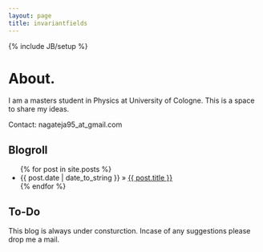 ```yaml
---
layout: page
title: invariantfields
---
```

{% include JB/setup %}

# About. 

I am a masters student in Physics at University of Cologne. This is a space to share my ideas. 

Contact: nagateja95_at_gmail.com


## Blogroll

<ul class="posts">
  {% for post in site.posts %}
    <li><span>{{ post.date | date_to_string }}</span> &raquo; <a href="{{ BASE_PATH }}{{ post.url }}">{{ post.title }}</a></li>
  {% endfor %}
</ul>

## To-Do

This blog is always under consturction. Incase of any suggestions please drop me a mail. 
